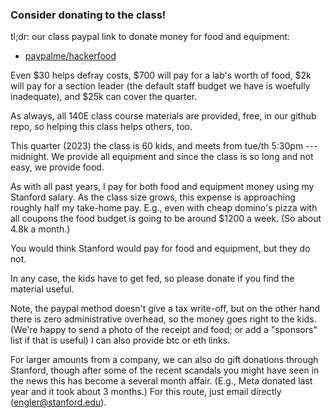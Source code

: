 ### Consider donating to the class!  

tl;dr: our class paypal link to donate money for food
and equipment:

  - [paypalme/hackerfood](paypal.com/paypalme/hackerfood)

Even $30 helps defray costs, $700 will pay for a lab's worth of food,
$2k will pay for a section leader (the default staff budget we have is
woefully inadequate), and $25k can cover the quarter.

As always, all 140E class course materials are provided, free, in our github
repo, so helping this class helps others, too.

This quarter (2023) the class is 60 kids, and meets from tue/th 5:30pm
--- midnight.  We provide all equipment and since the class is so long
and not easy, we provide food.

As with all past years, I pay for both food and equipment money using my
Stanford salary.  As the class size grows, this expense is approaching
roughly half my take-home pay.  E.g., even with cheap domino's pizza
with all coupons the food budget is going to be around $1200 a week.
(So about 4.8k a month.)

You would think Stanford would pay for food and equipment, but they
do not.  

In any case, the kids have to get fed, so please donate if you find the
material useful.

Note, the paypal method doesn't give a tax write-off, but on the other
hand there is zero administrative overhead, so the money goes right to
the kids.  (We're happy to send a photo of the receipt and food; or add a
"sponsors" list if that is useful) I can also provide btc or eth links.

For larger amounts from a company, we can also do gift donations through
Stanford, though after some of the recent scandals you might have seen in
the news this has become a several month affair.  (E.g., Meta donated last
year and it took about 3 months.)  For this route, just email directly
(engler@stanford.edu).
